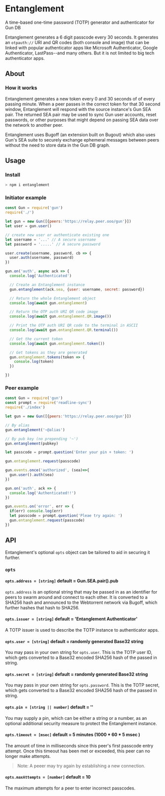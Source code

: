 # Entanglement
A time-based one-time password (TOTP) generator and authenticator for Gun DB

Entanglement generates a 6 digit passcode every 30 seconds. It generates an `otpauth://` URI and QR codes (both console and image) that can be linked with popular authenticator apps like Microsoft Authenticator, Google Authenticator, LastPass--and many others. But it is not limited to big tech authenticator apps.

## About
### How it works
Entanglement generates a new token every 0 and 30 seconds of of every passing minute. When a peer passes in the correct token for that 30 second window, Entanglement will respond with the source instance's Gun SEA pair. The returned SEA pair may be used to sync Gun user accounts, reset passwords, or other purposes that might depend on passing SEA data over the network to another peer.

Entanglement uses Bugoff (an extension built on Bugout) which also uses Gun's SEA suite to securely exchange ephemeral messages between peers without the need to store data in the Gun DB graph.

## Usage
### Install
```js
> npm i entanglement
```

### Initiator example
```js
const Gun = require('gun')
require('./')

let gun = new Gun([{peers:'https://relay.peer.ooo/gun'}])
let user = gun.user()

// create new user or authenticate existing one
let username = '...' // A secure username
let password = '.....' // A secure password

user.create(username, password, cb => {
  user.auth(username, password)
})

gun.on('auth', async ack => {
  console.log('Authenticated')

  // Create an Entanglement instance
  gun.entanglement(ack.sea, {user: username, secret: password})

  // Return the whole Entanglement object
  console.log(await gun.entanglement)

  // Return the OTP auth URI QR code image
  console.log(await gun.entanglement.QR.image())

  // Print the OTP auth URI QR code to the terminal in ASCII
  console.log(await gun.entanglement.QR.terminal())

  // Get the current token
  console.log(await gun.entanglement.token())

  // Get tokens as they are generated
  gun.entanglement.tokens(token => {
    console.log(token)
  })

})
```

### Peer example
```js
const Gun = require('gun')
const prompt = require('readline-sync')
require('./index')

let gun = new Gun([{peers:'https://relay.peer.ooo/gun'}])

// By alias
gun.entanglement('~@alias')

// By pub key (no prepending '~')
gun.entanglement(pubkey)

let passcode = prompt.question('Enter your pin + token: ')

gun.entanglement.request(passcode)

gun.events.once('authorized', (sea)=>{
  gun.user().auth(sea)
})

gun.on('auth', ack => {
  console.log('Authenticated!!')
})

gun.events.on('error', err => {
  if(err) console.log(err)
  let passcode = prompt.question('Pleae try again: ')
  gun.entanglement.request(passcode)
})
```

## API
Entanglement's optional `opts` object can be tailored to aid in securing it further.

### `opts`
#### `opts.address = [string]` default = Gun.SEA.pair().pub
`opts.address` is an optional string that may be passed in as an identifier for peers to swarm around and connect to each other. It is converted to a SHA256 hash and announced to the Webtorrent network via Bugoff, which further hashes that hash to SHA256.

#### `opts.issuer = [string]` default = 'Entanglement Authenticator'
A TOTP issuer is used to describe the TOTP instance to authenticator apps.

#### `opts.user = [string]` default = randomly generated Base32 string
You may pass in your own string for `opts.user`. This is the TOTP user ID, which gets converted to a Base32 encoded SHA256 hash of the passed in string.

#### `opts.secret = [string]` default = randomly generated Base32 string
You may pass in your own string for `opts.password`. This is the TOTP secret, which gets converted to a Base32 encoded SHA256 hash of the passed in string.

#### `opts.pin = [string || number]` default = ''
You may supply a pin, which can be either a string or a number, as an optional additional security measure to protect the Entanglement instance.

#### `opts.timeout = [msec]` default = 5 minutes (1000 * 60 * 5 msec )
The amount of time in milliseconds since this peer's first passcode entry attempt. Once this timeout has been met or exceeded, this peer can no longer make attempts. 

> Note: A peeer may try again by establishing a new connection.

#### `opts.maxAttempts = [number]` default = 10
The maximum attempts for a peer to enter incorrect passcodes.